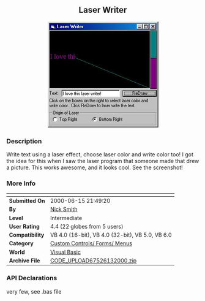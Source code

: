 ﻿<div align="center">

## Laser Writer

<img src="PIC20006132219118431.jpg">
</div>

### Description

Write text using a laser effect, choose laser color and write color too! I got the idea for this when I saw the laser program that someone made that drew a picture. This works awesome, and it looks cool. See the screenshot!
 
### More Info
 


<span>             |<span>
---                |---
**Submitted On**   |2000-06-15 21:49:20
**By**             |[Nick Smith](https://github.com/Planet-Source-Code/PSCIndex/blob/master/ByAuthor/nick-smith.md)
**Level**          |Intermediate
**User Rating**    |4.4 (22 globes from 5 users)
**Compatibility**  |VB 4\.0 \(16\-bit\), VB 4\.0 \(32\-bit\), VB 5\.0, VB 6\.0
**Category**       |[Custom Controls/ Forms/  Menus](https://github.com/Planet-Source-Code/PSCIndex/blob/master/ByCategory/custom-controls-forms-menus__1-4.md)
**World**          |[Visual Basic](https://github.com/Planet-Source-Code/PSCIndex/blob/master/ByWorld/visual-basic.md)
**Archive File**   |[CODE\_UPLOAD67526132000\.zip](https://github.com/Planet-Source-Code/nick-smith-laser-writer__1-8905/archive/master.zip)

### API Declarations

very few, see .bas file





